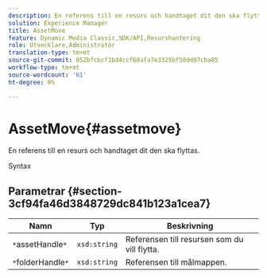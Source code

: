 ```yaml
---
description: En referens till en resurs och handtaget dit den ska flyttas.
solution: Experience Manager
title: AssetMove
feature: Dynamic Media Classic,SDK/API,Resurshantering
role: Utvecklare,Administratör
translation-type: tm+mt
source-git-commit: 052bfcbcf1bd4ccf60afa7e3325bf58dd07cba85
workflow-type: tm+mt
source-wordcount: '61'
ht-degree: 0%

---
```



# AssetMove{#assetmove}

En referens till en resurs och handtaget dit den ska flyttas.

Syntax

## Parametrar {#section-3cf94fa46d3848729dc841b123a1cea7}

| Namn | Typ | Beskrivning |
|---|---|---|
| `*`assetHandle`*` | `xsd:string` | Referensen till resursen som du vill flytta. |
| `*`folderHandle`*` | `xsd:string` | Referensen till målmappen. |

